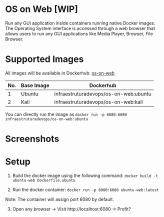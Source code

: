 # OS on Web [WIP]

Run any GUI application inside containers running native Docker images. The Operating System interface is accessed through a web browser that allows users to run any GUI applications like Media Player, Browser, File Browser.
 

# Supported Images

All images will be available in Dockerhub: [os-on-web](https://hub.docker.com/r/infraestruturadevops/os-on-web)

| No.  | Base Image  |  Dockerhub  |
| ----------- | ----------- | ----------- |
| 1     | Ubuntu      | infraestruturadevops/os-on-web:ubuntu      |
| 2    | Kali      | infraestruturadevops/os-on-web:kali      |

You can directly run the image as `docker run -p 6080:6080 infraestruturadevops/os-on-web:ubuntu`

# Screenshots


# Setup
1) Build the docker image using the following command: `docker build -t ubuntu-web Dockerfile.ubuntu`

2) Run the docker container: `docker run -p 6080:6080 ubuntu-web:latest`

Note: The container will assign port 6080 by default.

3) Open any browser -> Visit http://localhost:6080 -> Profit?
